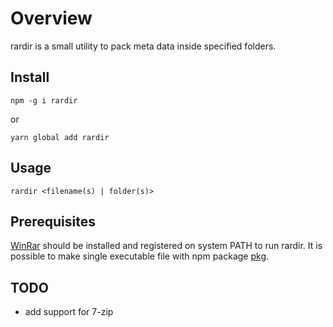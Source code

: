 # Overview

rardir is a small utility to pack meta data inside specified folders.

## Install

```npm -g i rardir```

or

```yarn global add rardir```

## Usage

```rardir <filename(s) | folder(s)>```

## Prerequisites

[WinRar](https://www.rarlab.com/) should be installed and registered on system PATH to run rardir.
It is possible to make single executable file with npm package [pkg](https://www.npmjs.com/package/pkg).

## TODO

* add support for 7-zip
